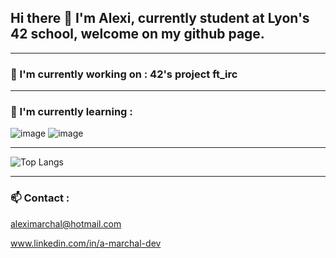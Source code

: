 ## Hi there 👋 I'm Alexi, currently student at **Lyon's 42 school**, welcome on my github page.

---

### 🔭 I'm currently working on : 42's project **ft_irc**

---

### 🌱 I'm currently learning :

![image](https://user-images.githubusercontent.com/73079247/193265140-441a7043-4bf0-40e5-95c9-cfc64280e10b.png) ![image](https://user-images.githubusercontent.com/73079247/193265062-c21e286a-05e8-44d6-b4d5-ea973c63af00.png)


---

![Top Langs](https://github-readme-stats.vercel.app/api/top-langs/?username=MarchAle&layout=compact)

---

### 📫 Contact :
aleximarchal@hotmail.com

www.linkedin.com/in/a-marchal-dev


<!--
**MarchAle/MarchAle** is a ✨ _special_ ✨ repository because its `README.md` (this file) appears on your GitHub profile.

Here are some ideas to get you started:

- 🔭 I’m currently working on ...
- 🌱 I’m currently learning ...
- 👯 I’m looking to collaborate on ...
- 🤔 I’m looking for help with ...
- 💬 Ask me about ...
- 📫 How to reach me: ...
- 😄 Pronouns: ...
- ⚡ Fun fact: ...
-->
